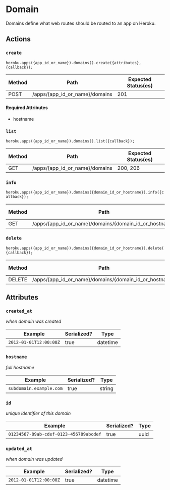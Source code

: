 # Domain

Domains define what web routes should be routed to an app on Heroku.

## Actions

### `create`

`heroku.apps({app_id_or_name}).domains().create({attributes}, {callback});`

Method | Path | Expected Status(es)
--- | --- | ---
POST | /apps/{app_id_or_name}/domains | 201


#### Required Attributes

- hostname

### `list`

`heroku.apps({app_id_or_name}).domains().list({callback});`

Method | Path | Expected Status(es)
--- | --- | ---
GET | /apps/{app_id_or_name}/domains | 200, 206

### `info`

`heroku.apps({app_id_or_name}).domains({domain_id_or_hostname}).info({callback});`

Method | Path | Expected Status(es)
--- | --- | ---
GET | /apps/{app_id_or_name}/domains/{domain_id_or_hostname} | 200

### `delete`

`heroku.apps({app_id_or_name}).domains({domain_id_or_hostname}).delete({callback});`

Method | Path | Expected Status(es)
--- | --- | ---
DELETE | /apps/{app_id_or_name}/domains/{domain_id_or_hostname} | 200

## Attributes

### `created_at`

*when domain was created*

Example | Serialized? | Type
--- | --- | ---
`2012-01-01T12:00:00Z` | true | datetime

### `hostname`

*full hostname*

Example | Serialized? | Type
--- | --- | ---
`subdomain.example.com` | true | string

### `id`

*unique identifier of this domain*

Example | Serialized? | Type
--- | --- | ---
`01234567-89ab-cdef-0123-456789abcdef` | true | uuid

### `updated_at`

*when domain was updated*

Example | Serialized? | Type
--- | --- | ---
`2012-01-01T12:00:00Z` | true | datetime


